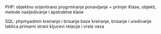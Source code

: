 PHP:
objektno orijentirano progrmiranje ponavljanje + primjer
Klase, objekti, metode
nasljedivanje i apstraktne klase

SQL:
phpmyadmin
kreiranje i brisanje baze
kreiranje, brisanje i uredivanje tablica
primarni strani kljucevi
relacije i vrste veza
